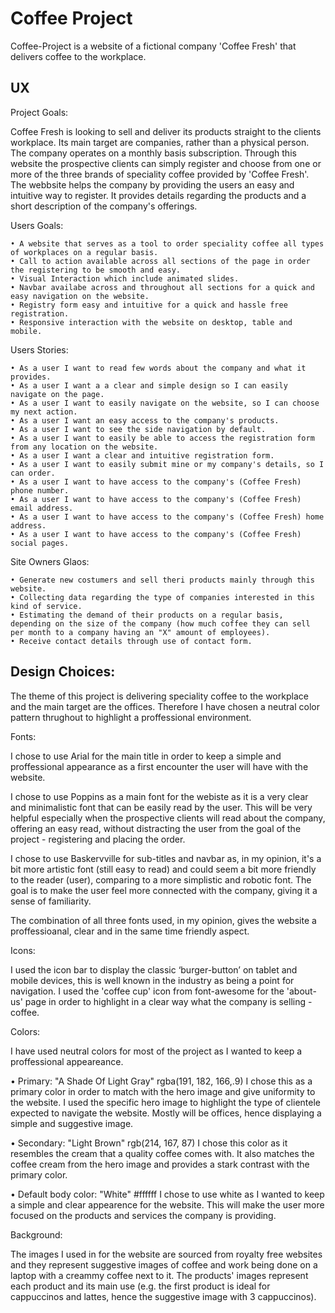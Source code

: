# Coffee Project

Coffee-Project is a website of a fictional company 'Coffee Fresh' that delivers coffee to the workplace. 

## UX

 Project Goals: 

  Coffee Fresh is looking to sell and deliver its products straight to the clients workplace. Its main target are companies, rather than a physical person. 
  The company operates on a monthly basis subscription. Through this website the prospective clients can simply register and choose from one or more of the three brands of speciality coffee provided by 'Coffee Fresh'.
  The webbsite helps the company by providing the users an easy and intuitive way to register. It provides details regarding the products and a short description of the company's offerings.

 Users Goals:

    • A website that serves as a tool to order speciality coffee all types of workplaces on a regular basis.
    • Call to action available across all sections of the page in order the registering to be smooth and easy.
    • Visual Interaction which include animated slides.
    • Navbar availabe across and throughout all sections for a quick and easy navigation on the website.
    • Registry form easy and intuitive for a quick and hassle free registration.
    • Responsive interaction with the website on desktop, table and mobile.

 Users Stories:

    • As a user I want to read few words about the company and what it provides.
    • As a user I want a a clear and simple design so I can easily navigate on the page.
    • As a user I want to easily navigate on the website, so I can choose my next action.
    • As a user I want an easy access to the company's products.
    • As a user I want to see the side navigation by default.
    • As a user I want to easily be able to access the registration form from any location on the website.
    • As a user I want a clear and intuitive registration form.
    • As a user I want to easily submit mine or my company's details, so I can order.
    • As a user I want to have access to the company's (Coffee Fresh) phone number.
    • As a user I want to have access to the company's (Coffee Fresh) email address.
    • As a user I want to have access to the company's (Coffee Fresh) home address.
    • As a user I want to have access to the company's (Coffee Fresh) social pages.

 Site Owners Glaos:

    • Generate new costumers and sell theri products mainly through this website.
    • Collecting data regarding the type of companies interested in this kind of service.
    • Estimating the demand of their products on a regular basis, depending on the size of the company (how much coffee they can sell per month to a company having an "X" amount of employees).
    • Receive contact details through use of contact form. 

## Design Choices:

 The theme of this project is delivering speciality coffee to the workplace and the main target are the offices. Therefore I have chosen a neutral color pattern thrughout to highlight a proffessional environment.

 Fonts:

I chose to use Arial for the main title in order to keep a simple and proffessional appearance as a first encounter the user will have with the website.

I chose to use Poppins as a main font for the webiste as it is a very clear and minimalistic font that can be easily read by the user. This will be very helpful especially when the prospective clients will read about the company, offering an easy read, without distracting the user from the goal of the project - registering and placing the order.

I chose to use Baskervville for sub-titles and navbar as, in my opinion, it's a bit more artistic font (still easy to read) and could seem a bit more friendly to the reader (user), comparing to a more simplistic and robotic font. The goal is to make the user feel more connected with the company, giving it a sense of familiarity.

The combination of all three fonts used, in my opinion, gives the website a proffessioanal, clear and in the same time friendly aspect. 

 Icons:

I used the icon bar to display the classic ‘burger-button’ on tablet and mobile devices, this is well known in the industry as being a point for navigation. I used the 'coffee cup' icon from font-awesome for the 'about-us' page in order to highlight in a clear way what the company is selling - coffee.

 Colors:

I have used neutral colors for most of the project as I wanted to keep a proffessional appeareance. 

  • Primary: "A Shade Of Light Gray" rgba(191, 182, 166,.9) I chose this as a primary color in order to match with the hero image and give uniformity to the website. I used the specific hero image to highlight the type of clientele expected to navigate the website. Mostly will be offices, hence displaying a simple and suggestive image.

  • Secondary: "Light Brown" rgb(214, 167, 87) I chose this color as it resembles the cream that a quality coffee comes with. It also matches the coffee cream from the hero image and provides a stark contrast with the primary color.

  • Default body color: "White" #ffffff I chose to use white as I wanted to keep a simple and clear appearence for the website. This will make the user more focused on the products and services the company is providing.

 Background:

The images I used in for the website are sourced from royalty free websites and they represent suggestive images of coffee and work being done on a laptop with a creammy coffee next to it. The products' images represent each product and its main use (e.g. the first product is ideal for cappuccinos and lattes, hence the suggestive image with 3 cappuccinos).





















